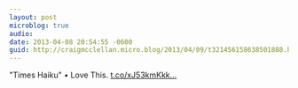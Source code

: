 ```yaml
---
layout: post
microblog: true
audio: 
date: 2013-04-08 20:54:55 -0600
guid: http://craigmcclellan.micro.blog/2013/04/09/t321456158638501888.html
---
```

"Times Haiku"  • Love This.  [t.co/xJ53kmKkk...](http://t.co/xJ53kmKkk1)
